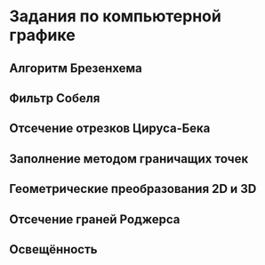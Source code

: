 # Задания по компьютерной графике

## Алгоритм Брезенхема

## Фильтр Собеля

## Отсечение отрезков Цируса-Бека

## Заполнение методом граничащих точек

## Геометрические преобразования 2D и 3D

## Отсечение граней Роджерса

## Освещённость

